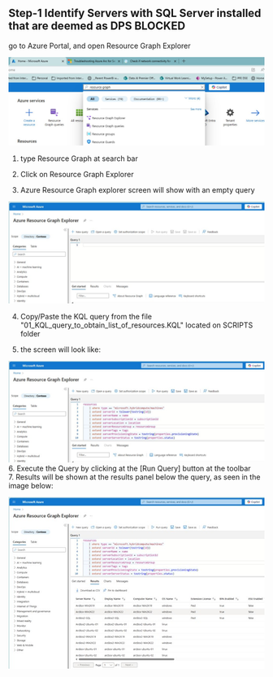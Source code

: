 ## Step-1 Identify Servers with SQL Server installed that are deemed as DPS BLOCKED
go to Azure Portal, and open Resource Graph Explorer<br>

![Alt text](IMAGES/001_AzurePortal_OpenResourceGraph.jpg "Azure Portal")

1. type Resource Graph at search bar<br>
2. Click on Resource Graph Explorer<br>

3. Azure Resource Graph explorer screen will show with an empty query<br>

![Alt text](IMAGES/002_ResourceGraph_NewQuery.jpg "New Query")
<br>

4. Copy/Paste the KQL query from the file "01_KQL_query_to_obtain_list_of_resources.KQL" located on SCRIPTS folder

5. the screen will look like:<br>

![Alt text](IMAGES/003_ResourceGraph_DPSQuery.jpg "KQL Query")
<br>
6. Execute the Query by clicking at the [Run Query] button at the toolbar<br>
7. Results will be shown at the results panel below the query, as seen in the image below:<br>

![Alt text](IMAGES/004_ResourceGraph_DPSQuer_Results.jpg "Query Results")
<br>

